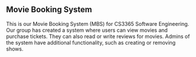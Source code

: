 ## Movie Booking System
This is our Movie Booking System (MBS) for CS3365 Software Engineering. Our group has created a system where users can view movies and purchase tickets. They can also read or write reviews for movies. Admins of the system have additional functionality, such as creating or removing shows. 